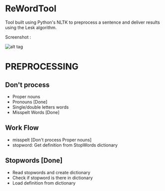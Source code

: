 # ReWordTool
Tool built using Python's NLTK to preprocess a sentence and deliver results using the Lesk algorithm.

Screenshot :

![alt tag](http://i.imgur.com/isCybmN.png)

# PREPROCESSING #
## Don't process ##
* Proper nouns
* Pronouns [Done] 
* Single/double letters words
* Misspelt Words [Done]

## Work Flow ##

* misspelt [Don't process Proper nouns]
* stopword: Get definition from StopWords dictionary

## Stopwords [Done] ##
* Read stopwords and create dictionary
* Check if stopword is there in dictionary
* Load definition from dictionary

